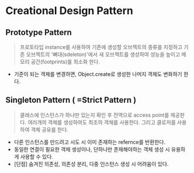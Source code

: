 # Creational Design Pattern

## Prototype Pattern

> 프로토타입 instance를 사용하여 기존에 생성할 오브젝트의 종류를 지정하고 기존 오브젝트의 '뼈대(sdeleton)'에서 새 오브젝트를 생성하여 성능을 높이고 메모리 공간(footprints)를 최소화 한다.

- 기준이 되는 객체를 변경하면, Object.create로 생성한 나머지 객체도 변화하기 한다.

## Singleton Pattern ( =Strict Pattern )

> 클래스에 인스턴스가 하나만 있는지 확인 후 전역으로 access point를 제공한다. 여러개의 객체를 생성하여도 최조의 객체를 사용한다. 그리고 클로저를 사용하여 객체 공유를 한다.

- 다른 인스턴스를 만드려고 시도 시 이미 존재하는 refernce를 반환한다.
- 동일한 연결이 필요한 객체 생성이나, 단하나만 존재해야하는 객체 생성 시 유용하게 사용할 수 있다.
- [단점] 숨겨진 의존성, 의존성 분리, 다중 인스턴스 생성 시 어려움이 있다.
